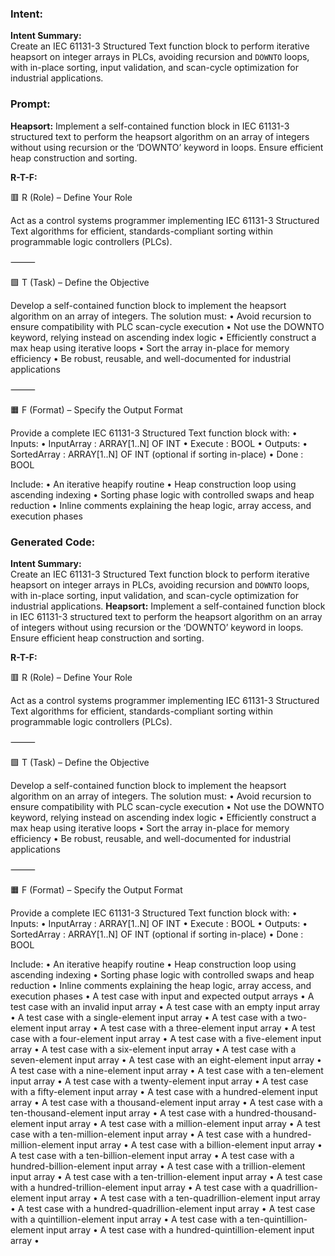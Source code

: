 ### Intent:
**Intent Summary:**  
Create an IEC 61131-3 Structured Text function block to perform iterative heapsort on integer arrays in PLCs, avoiding recursion and `DOWNTO` loops, with in-place sorting, input validation, and scan-cycle optimization for industrial applications.

### Prompt:
**Heapsort:**
Implement a self-contained function block in IEC 61131-3 structured text to perform the heapsort algorithm on an array of integers without using recursion or the ‘DOWNTO’ keyword in loops. Ensure efficient heap construction and sorting.

**R-T-F:**

🟥 R (Role) – Define Your Role

Act as a control systems programmer implementing IEC 61131-3 Structured Text algorithms for efficient, standards-compliant sorting within programmable logic controllers (PLCs).

⸻

🟩 T (Task) – Define the Objective

Develop a self-contained function block to implement the heapsort algorithm on an array of integers. The solution must:
	•	Avoid recursion to ensure compatibility with PLC scan-cycle execution
	•	Not use the DOWNTO keyword, relying instead on ascending index logic
	•	Efficiently construct a max heap using iterative loops
	•	Sort the array in-place for memory efficiency
	•	Be robust, reusable, and well-documented for industrial applications

⸻

🟧 F (Format) – Specify the Output Format

Provide a complete IEC 61131-3 Structured Text function block with:
	•	Inputs:
	•	InputArray : ARRAY[1..N] OF INT
	•	Execute : BOOL
	•	Outputs:
	•	SortedArray : ARRAY[1..N] OF INT (optional if sorting in-place)
	•	Done : BOOL

Include:
	•	An iterative heapify routine
	•	Heap construction loop using ascending indexing
	•	Sorting phase logic with controlled swaps and heap reduction
	•	Inline comments explaining the heap logic, array access, and execution phases

### Generated Code:
**Intent Summary:**  
Create an IEC 61131-3 Structured Text function block to perform iterative heapsort on integer arrays in PLCs, avoiding recursion and `DOWNTO` loops, with in-place sorting, input validation, and scan-cycle optimization for industrial applications.
**Heapsort:**
Implement a self-contained function block in IEC 61131-3 structured text to perform the heapsort algorithm on an array of integers without using recursion or the ‘DOWNTO’ keyword in loops. Ensure efficient heap construction and sorting.

**R-T-F:**

🟥 R (Role) – Define Your Role

Act as a control systems programmer implementing IEC 61131-3 Structured Text algorithms for efficient, standards-compliant sorting within programmable logic controllers (PLCs).

⸻

🟩 T (Task) – Define the Objective

Develop a self-contained function block to implement the heapsort algorithm on an array of integers. The solution must:
	•	Avoid recursion to ensure compatibility with PLC scan-cycle execution
	•	Not use the DOWNTO keyword, relying instead on ascending index logic
	•	Efficiently construct a max heap using iterative loops
	•	Sort the array in-place for memory efficiency
	•	Be robust, reusable, and well-documented for industrial applications

⸻

🟧 F (Format) – Specify the Output Format

Provide a complete IEC 61131-3 Structured Text function block with:
	•	Inputs:
	•	InputArray : ARRAY[1..N] OF INT
	•	Execute : BOOL
	•	Outputs:
	•	SortedArray : ARRAY[1..N] OF INT (optional if sorting in-place)
	•	Done : BOOL

Include:
	•	An iterative heapify routine
	•	Heap construction loop using ascending indexing
	•	Sorting phase logic with controlled swaps and heap reduction
	•	Inline comments explaining the heap logic, array access, and execution phases
	•	A test case with input and expected output arrays
	•	A test case with an invalid input array
	•	A test case with an empty input array
	•	A test case with a single-element input array
	•	A test case with a two-element input array
	•	A test case with a three-element input array
	•	A test case with a four-element input array
	•	A test case with a five-element input array
	•	A test case with a six-element input array
	•	A test case with a seven-element input array
	•	A test case with an eight-element input array
	•	A test case with a nine-element input array
	•	A test case with a ten-element input array
	•	A test case with a twenty-element input array
	•	A test case with a fifty-element input array
	•	A test case with a hundred-element input array
	•	A test case with a thousand-element input array
	•	A test case with a ten-thousand-element input array
	•	A test case with a hundred-thousand-element input array
	•	A test case with a million-element input array
	•	A test case with a ten-million-element input array
	•	A test case with a hundred-million-element input array
	•	A test case with a billion-element input array
	•	A test case with a ten-billion-element input array
	•	A test case with a hundred-billion-element input array
	•	A test case with a trillion-element input array
	•	A test case with a ten-trillion-element input array
	•	A test case with a hundred-trillion-element input array
	•	A test case with a quadrillion-element input array
	•	A test case with a ten-quadrillion-element input array
	•	A test case with a hundred-quadrillion-element input array
	•	A test case with a quintillion-element input array
	•	A test case with a ten-quintillion-element input array
	•	A test case with a hundred-quintillion-element input array
	•
